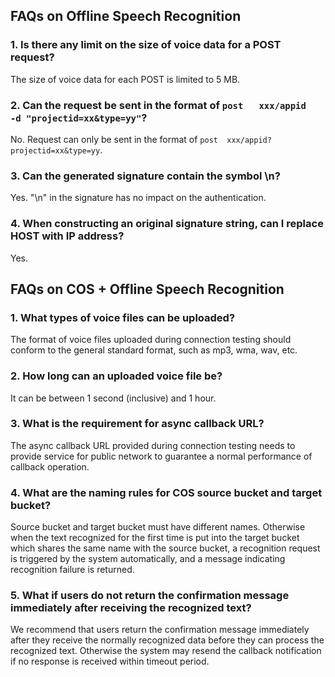 ## FAQs on Offline Speech Recognition

### 1. Is there any limit on the size of voice data for a POST request?
The size of voice data for each POST is limited to 5 MB.

### 2. Can the request be sent in the format of ``post   xxx/appid    -d "projectid=xx&type=yy"``?
No. Request can only be sent in the format of `` post  xxx/appid?projectid=xx&type=yy ``.

### 3. Can the generated signature contain the symbol \n?
Yes. "\n" in the signature has no impact on the authentication.

### 4. When constructing an original signature string, can I replace HOST with IP address?
Yes.


## FAQs on COS + Offline Speech Recognition
### 1. What types of voice files can be uploaded?
The format of voice files uploaded during connection testing should conform to the general standard format, such as mp3, wma, wav, etc.

### 2. How long can an uploaded voice file be?
It can be between 1 second (inclusive) and 1 hour.

### 3. What is the requirement for async callback URL?
The async callback URL provided during connection testing needs to provide service for public network to guarantee a normal performance of callback operation.

### 4. What are the naming rules for COS source bucket and target bucket?
Source bucket and target bucket must have different names. Otherwise when the text recognized for the first time is put into the target bucket which shares the same name with the source bucket, a recognition request is triggered by the system automatically, and a message indicating recognition failure is returned.

### 5. What if users do not return the confirmation message immediately after receiving the recognized text?
  We recommend that users return the confirmation message immediately after they receive the normally recognized data before they can process the recognized text. Otherwise the system may resend the callback notification if no response is received within timeout period.


